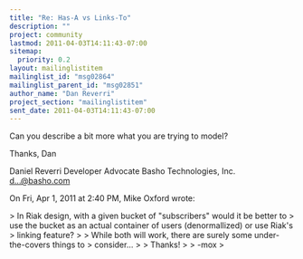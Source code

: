 ```yaml
---
title: "Re: Has-A vs Links-To"
description: ""
project: community
lastmod: 2011-04-03T14:11:43-07:00
sitemap:
  priority: 0.2
layout: mailinglistitem
mailinglist_id: "msg02864"
mailinglist_parent_id: "msg02851"
author_name: "Dan Reverri"
project_section: "mailinglistitem"
sent_date: 2011-04-03T14:11:43-07:00
---
```



Can you describe a bit more what you are trying to model?

Thanks,
Dan

Daniel Reverri
Developer Advocate
Basho Technologies, Inc.
d...@basho.com


On Fri, Apr 1, 2011 at 2:40 PM, Mike Oxford  wrote:

&gt; In Riak design, with a given bucket of "subscribers" would it be better to
&gt; use the bucket as an actual container of users (denormallized) or use Riak's
&gt; linking feature?
&gt;
&gt; While both will work, there are surely some under-the-covers things to
&gt; consider...
&gt;
&gt; Thanks!
&gt;
&gt; -mox
&gt;

